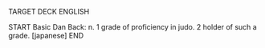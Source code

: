 TARGET DECK
ENGLISH

START
Basic
Dan
Back: n. 1 grade of proficiency in judo. 2 holder of such a grade. [japanese]
END
